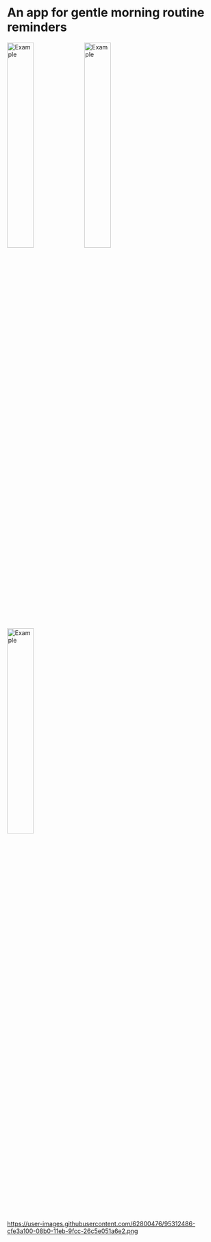 <h1>An app for gentle morning routine reminders</h1>


<div class"mt-3">
  <img src="https://user-images.githubusercontent.com/62800476/95312486-cfe3a100-08b0-11eb-9fcc-26c5e051a6e2.png"  alt="Example" width="35%" height="35%">
  <img src="https://user-images.githubusercontent.com/62800476/95312457-c65a3900-08b0-11eb-8127-0d0b21324fc3.png"  alt="Example" width="35%" height="35%">
  <img src="https://user-images.githubusercontent.com/62800476/95312490-d114ce00-08b0-11eb-9d95-8d7cdd723928.png"  alt="Example" width="35%" height="35%">
</div>

https://user-images.githubusercontent.com/62800476/95312486-cfe3a100-08b0-11eb-9fcc-26c5e051a6e2.png
